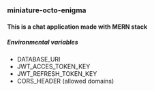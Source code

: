 ### miniature-octo-enigma
#### This is a chat application made with MERN stack

##### Environmental variables
- DATABASE_URI
- JWT_ACCES_TOKEN_KEY
- JWT_REFRESH_TOKEN_KEY
- CORS_HEADER (allowed domains)
